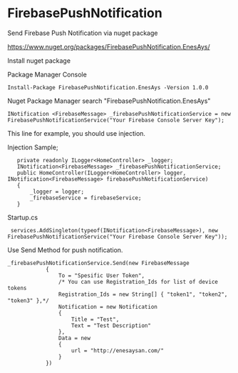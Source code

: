 # FirebasePushNotification
Send Firebase Push Notification via nuget package

https://www.nuget.org/packages/FirebasePushNotification.EnesAys/

Install nuget package 

Package Manager Console

```
Install-Package FirebasePushNotification.EnesAys -Version 1.0.0
```

Nuget Package Manager
search "FirebasePushNotification.EnesAys"

```
INotification <FirebaseMessage> _firebasePushNotificationService = new FirebasePushNotificationService("Your Firebase Console Server Key");
```

This line for example, you should use injection.

Injection Sample;

```
   private readonly ILogger<HomeController> _logger;
   INotification<FirebaseMessage> _firebasePushNotificationService;
   public HomeController(ILogger<HomeController> logger, INotification<FirebaseMessage> firebasePushNotificationService)
   {
       _logger = logger;
       _firebaseService = firebaseService;
   }
```
Startup.cs

```
 services.AddSingleton(typeof(INotification<FirebaseMessage>), new FirebasePushNotificationService("Your Firebase Console Server Key"));
```

Use Send Method for push notification.

```
_firebasePushNotificationService.Send(new FirebaseMessage
            {
                To = "Spesific User Token", 
                /* You can use Registration_Ids for list of device tokens
                Registration_Ids = new String[] { "token1", "token2", "token3" },*/
                Notification = new Notification
                {
                    Title = "Test",
                    Text = "Test Description"
                },
                Data = new
                {
                    url = "http://enesaysan.com/"
                }
            })
```
